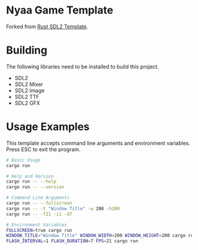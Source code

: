# Nyaa Game Template

Forked from [Rust SDL2 Template](https://github.com/sgeos/sdl2_template/).

# Building

The following libraries need to be installed to build this project.

- SDL2
- SDL2 Mixer
- SDL2 Image
- SDL2 TTF
- SDL2 GFX

# Usage Examples

This template accepts command line arguments and environment variables.
Press ESC to exit the program.

```sh
# Basic Usage
cargo run

# Help and Version
cargo run -- --help
cargo run -- --version

# Command Line Arguments
cargo run -- --fullscreen
cargo run -- -t "Window Title" -w 200 -h200
cargo run -- -f21 -i1 -d7

# Environment Variables
FULLSCREEN=true cargo run
WINDOW_TITLE="Window Title" WINDOW_WIDTH=200 WINDOW_HEIGHT=200 cargo run
FLASH_INTERVAL=1 FLASH_DURATION=7 FPS=21 cargo run
```

